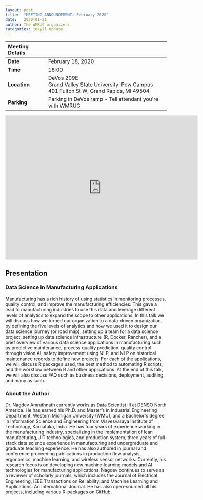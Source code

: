 ```yaml
---
layout: post
title:  "MEETING ANNOUNCEMENT: February 2020"
date:   2020-01-21
author: The WMRUG organizers
categories: jekyll update
---
```


| Meeting Details           ||
|:-----------|:--------------|
|**Date**    |February 18, 2020|
|**Time**    |18:00          |
|**Location**|DeVos 209E<br>Grand Valley State University: Pew Campus<br>401 Fulton St W, Grand Rapids, MI 49504|
|**Parking** |Parking in DeVos ramp - Tell attendant you're with WMRUG|

<iframe src="https://www.google.com/maps/embed?pb=!1m18!1m12!1m3!1d2919.6694818617298!2d-85.68195459790934!3d42.96416909777801!2m3!1f0!2f0!3f0!3m2!1i1024!2i768!4f13.1!3m3!1m2!1s0x0%3A0x0!2zNDLCsDU3JzUwLjMiTiA4NcKwNDAnNDcuOSJX!5e0!3m2!1sen!2sus!4v1521903747307" width="600" height="450" frameborder="0" style="border:0" allowfullscreen></iframe>

## Presentation

### Data Science in Manufacturing Applications

Manufacturing has a rich history of using statistics in monitoring processes, quality control, and improve the manufacturing efficiencies. This gave a lead to manufacturing industries to use this data and leverage different levels of analytics to expand the scope to other applications. In this talk we will discuss how we turned our organization to a data-driven organization, by defining the five levels of analytics and how we used it to design our data science journey (or road map), setting up a team for a data science project, setting up data science infrastructure (R, Docker, Rancher), and a brief overview of various data science applications in manufacturing such as predictive maintenance, process quality prediction, quality control through vision AI, safety improvement using NLP, and NLP on historical maintenance records to define new projects. For each of the applications, we will discuss R packages used, the best method to automating R scripts, and the workflow between R and other applications. At the end of this talk, we will also discuss FAQ such as business decisions, deployment, auditing, and many as such.

### About the Author

Dr. Nagdev Amruthnath currently works as Data Scientist III at DENSO North America. He has earned his Ph.D. and Master’s in Industrial Engineering Department, Western Michigan University (WMU), and a Bachelor's degree in Information Science and Engineering from Visvesvaraya Institute of Technology, Karnataka, India. He has four years of experience working in the manufacturing industry, specializing in the implementation of lean manufacturing, JIT technologies, and production system, three years of full-stack data science experience in manufacturing and undergraduate and graduate teaching experience. He has also authored in journal and conference proceeding publications in production flow analysis, ergonomics, machine learning, and wireless sensor networks. Currently, his research focus is on developing new machine learning models and AI technologies for manufacturing applications. Nagdev continues to serve as a reviewer of scholarly journals, which includes the Journal of Electrical Engineering, IEEE Transactions on Reliability, and Machine Learning and Applications: An International Journal. He has also open-sourced all his projects, including various R-packages on GitHub.
